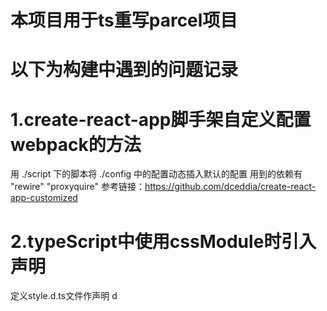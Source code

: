 #  本项目用于ts重写parcel项目

#  以下为构建中遇到的问题记录

# 1.create-react-app脚手架自定义配置webpack的方法

  用 ./script 下的脚本将 ./config 中的配置动态插入默认的配置
  用到的依赖有 "rewire"  "proxyquire"
  参考链接：https://github.com/dceddia/create-react-app-customized

# 2.typeScript中使用cssModule时引入声明

  定义style.d.ts文件作声明
  d
